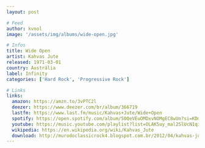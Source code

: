 ```yaml
---
layout: post

# Feed
author: kvnol
image: '/assets/img/albums/wide-open.jpg'

# Infos
title: Wide Open
artist: Kahvas Jute
released: 1971-03-01
country: Austrália
label: Infinity
categories: ['Hard Rock', 'Progressive Rock']

# Links
links:
  amazon: https://amzn.to/3vPTC2l
  deezer: https://www.deezer.com/br/album/366719
  lastfm: https://www.last.fm/music/Kahvas+Jute/Wide+Open
  spotify: https://open.spotify.com/album/50QeVEuOMDxvNOMgEC8wUn?si=KDm7wnBtQTiAaJw7Zw5feg
  youtube: https://music.youtube.com/playlist?list=OLAK5uy_mal2SlUcN1qiFuwSnzTywS8lNg7yHHfbo
  wikipedia: https://en.wikipedia.org/wiki/Kahvas_Jute
  download: http://murodoclassicrock4.blogspot.com.br/2012/04/kahvas-jute-wide-open-1971.html
---
```

